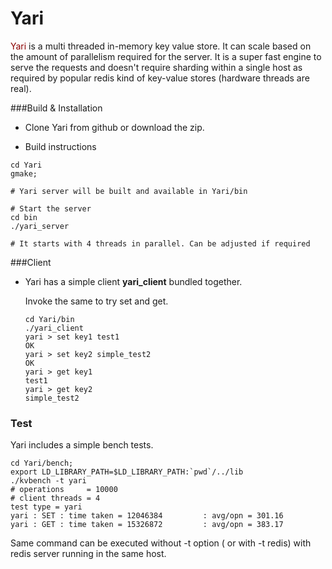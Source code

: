 # Yari

<span style="color:darkred;">Yari</span> is a multi threaded in-memory key value store. It can scale based on the amount of parallelism required for the server. It is a super fast engine to serve the requests and doesn't require sharding within a single host as required by popular redis kind of key-value stores (hardware threads are real). 

###Build & Installation

- Clone Yari from github or download the zip. 

- Build instructions 

```
cd Yari
gmake;

# Yari server will be built and available in Yari/bin

# Start the server
cd bin
./yari_server

# It starts with 4 threads in parallel. Can be adjusted if required
```

###Client

- Yari has a simple client **yari_client** bundled together. 

    Invoke the same to try set and get. 

    ```
    cd Yari/bin
    ./yari_client
    yari > set key1 test1
    OK
    yari > set key2 simple_test2
    OK
    yari > get key1
    test1
    yari > get key2
    simple_test2
    ```

### Test

Yari includes a simple bench tests. 

```
cd Yari/bench;
export LD_LIBRARY_PATH=$LD_LIBRARY_PATH:`pwd`/../lib
./kvbench -t yari
# operations     = 10000
# client threads = 4
test type = yari
yari : SET : time taken = 12046384         : avg/opn = 301.16
yari : GET : time taken = 15326872         : avg/opn = 383.17
```

Same command can be executed without -t option ( or with -t redis) with redis server running in the same host. 

